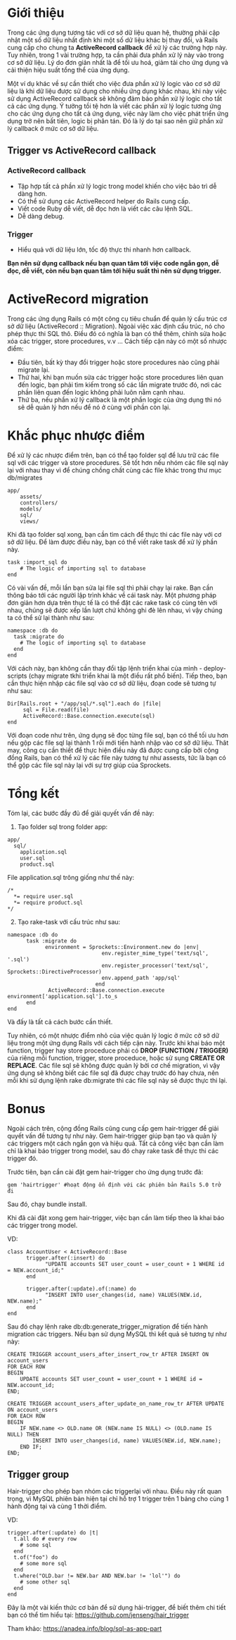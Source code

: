 # Giới thiệu

Trong các ứng dụng tương tác với cơ sở dữ liệu quan hệ, thường phải cập nhật một số dữ liệu nhất định khi một số dữ liệu khác bị thay đổi, và Rails cung cấp cho chung ta **ActiveRecord callback** để xử lý các trường hợp này. Tuy nhiên, trong 1 vài trường hợp, ta cần phải đưa phần xử lý này vào trong cơ sở dữ liệu. Lý do đơn giản nhất là để tối ưu hoá, giảm tải cho ứng dụng và cải thiện hiệu suất tổng thể của ứng dụng.

Một ví dụ khác về sự cần thiết cho việc đưa phần xử lý logic vào cơ sở dữ liệu là khi dữ liệu được sử dụng cho nhiều ứng dụng khác nhau, khi này việc sử dụng ActiveRecord callback sẽ không đảm bảo phần xử lý logic cho tất cả các ứng dụng. Ý tưởng tồi tệ hơn là viết các phần xử lý logic tương ứng cho các ứng dụng cho tất cả ứng dụng, việc này làm cho việc phát triển ứng dụng trở nên bất tiên, logic bị phân tán. Đó là lý do tại sao nên giữ phần xử lý callback ở mức cơ sở dữ liệu.

## Trigger vs ActiveRecord callback

### ActiveRecord callback
* Tập hợp tất cả phần xử lý logic trong model khiến cho việc bảo trì dễ dàng hơn.
* Có thể sử dụng các ActiveRecord helper do Rails cung cấp.
* Viết code Ruby dễ viết, dễ đọc hơn là viết các câu lệnh SQL.
* Dễ dàng debug.
### Trigger
* Hiểu quả với dữ liệu lớn, tốc độ thực thi nhanh hơn callback.


**Bạn nên sử dụng callback nếu bạn quan tâm tới việc code ngắn gọn, dễ đọc, dễ viết, còn nếu bạn quan tâm tới hiệu suất thì nên sử dụng trigger.**


# ActiveRecord migration

Trong các ứng dụng Rails có một công cụ tiêu chuẩn để quản lý cấu trúc cơ sở dữ liệu  (ActiveRecord :: Migration). Ngoài việc xác định cấu trúc, nó cho phép thực thi SQL thô. Điều đó có nghĩa là bạn có thể thêm, chỉnh sửa hoặc xóa các trigger, store procedures, v.v ... Cách tiếp cận này có một số nhược điểm:

* Đầu tiên, bất kỳ thay đổi trigger hoặc store procedures nào cũng phải migrate lại.
* Thứ hai, khi bạn muốn sửa các  trigger hoặc store procedures liên quan đến logic, bạn phải tìm kiếm trong số các lần migrate trước đó, nơi các phần liên quan đến logic không phải luôn nằm cạnh nhau.
* Thứ ba, nếu phần xử lý callback là một phần logic của ứng dụng thì nó sẽ dễ quản lý hơn nếu để nó ở cùng với phần còn lại.

# Khắc phục nhược điểm

Để xử lý các nhược điểm trên, bạn có thể tạo folder sql để lưu trữ các file sql với các trigger và store procedures. Sẽ tốt hơn nếu nhóm các file sql này lại với nhau thay vì để chúng chồng chất cùng các file khác trong thư mục db/migrates

```
app/
    assets/
    controllers/
    models/
    sql/
    views/
```

Khi đã tạo folder sql xong, bạn cần tìm cách để thực thi các file này với cơ sở dữ liệu. Để làm được điều này, bạn có thể viết rake task để xử lý phần này.

```
task :import_sql do
    # The logic of importing sql to database
end
```

Có vài vấn đề, mỗi lần bạn sửa lại file sql thì phải chạy lại rake. Bạn cần thông báo tới các người lập trình khác về cái task này. Một phương pháp đơn giản hơn dựa trên thực tế là có thể đặt các rake task có cùng tên với nhau, chúng sẽ được xếp lần lượt chứ không ghi đè lên nhau, vì vậy chúng ta có thể sử lại thành như sau:

```
namespace :db do
  task :migrate do
    # The logic of importing sql to database
  end
end
```

Với cách này, bạn không cần thay đổi tập lệnh triển khai của mình - deploy-scripts (chạy migrate tkhi triển khai là một điều rất phổ biến). 
Tiếp theo, bạn cần thực hiện nhập các file sql vào cơ sở dữ liệu, đoạn code sẽ tương tự như sau:

```
Dir[Rails.root + "/app/sql/*.sql"].each do |file|
     sql = File.read(file)  
     ActiveRecord::Base.connection.execute(sql)
end
```

Với đoạn code như trên, ứng dụng sẽ đọc từng file sql, bạn có thể tối ưu hơn nếu gộp các file sql lại thành 1 rồi mới tiến hành nhập vào cơ sở dữ liệu. Thât may, công cụ cần thiết để thực hiện điều này đã được cung cấp bởi cộng đồng Rails, bạn có thể xử lý các file này tương tự như assests, tức là bạn có thể gộp các file sql này lại với sự trợ giúp của Sprockets.

# Tổng kết

Tóm lại, các bước đầy đủ để giải quyết vấn đề này:

1.  Tạo folder sql trong folder app:
```
app/
  sql/
    application.sql
    user.sql
    product.sql
```

File application.sql trông giống như thế này:
```
/*
  *= require user.sql
  *= require product.sql
*/
```

2.  Tạo rake-task với cấu trúc như sau:
```
namespace :db do
      task :migrate do
            environment = Sprockets::Environment.new do |env|
                              env.register_mime_type('text/sql', '.sql')
                              env.register_processor('text/sql', Sprockets::DirectiveProcessor)
                              env.append_path 'app/sql'
                            end
             ActiveRecord::Base.connection.execute environment['application.sql'].to_s
      end
end
```

Và đấy là tất cả cách bước cần thiết.

Tuy nhiên, có một nhược điểm nhỏ của việc quản lý logic ở mức cở sở dữ liệu trong một ứng dụng Rails với cách tiếp cận này. Trước khi khai báo một function, trigger hay store proceduce phải có **DROP (FUNCTION / TRIGGER)** của riêng mỗi   function, trigger, store proceduce, hoặc sử sụng **CREATE OR REPLACE**. Các file sql sẽ không được quản lý bởi cơ chế migration, vì vậy ứng dụng sẽ không biết các file sql đã được chạy trước đó hay chưa, nên mỗi khi sử dụng lệnh rake db:migrate thì các file sql này sẽ được thực thi lại.

# Bonus

Ngoài cách trên, cộng đồng Rails cũng cung cấp gem hair-trigger để giải quyết vấn đề tương tự như này. Gem hair-trigger giúp bạn tạo và quản lý các triggers một cách ngắn gọn và hiệu quả. Tất cả công việc bạn cần làm chỉ là khai báo trigger trong model, sau đó chạy rake task để thực thi các trigger đó.

Trước tiên, bạn cần cài đặt gem hair-trigger cho ứng dụng trước đã:
```
gem 'hairtrigger' #hoạt động ổn định với các phiên bản Rails 5.0 trở đi
```

Sau đó, chạy bundle install.

Khi đã cài đặt xong gem hair-trigger, việc bạn cần làm tiếp theo là khai báo các trigger trong model.

VD:

```
class AccountUser < ActiveRecord::Base
      trigger.after(:insert) do
            "UPDATE accounts SET user_count = user_count + 1 WHERE id = NEW.account_id;"
      end

      trigger.after(:update).of(:name) do
            "INSERT INTO user_changes(id, name) VALUES(NEW.id, NEW.name);"
      end
end
```

Sau đó chạy lệnh rake db:db:generate_trigger_migration để tiến hành migration các triggers. Nếu bạn sử dụng MySQL thì kết quả sẽ tương tự như này:

```
CREATE TRIGGER account_users_after_insert_row_tr AFTER INSERT ON account_users
FOR EACH ROW
BEGIN
    UPDATE accounts SET user_count = user_count + 1 WHERE id = NEW.account_id;
END;

CREATE TRIGGER account_users_after_update_on_name_row_tr AFTER UPDATE ON account_users
FOR EACH ROW
BEGIN
    IF NEW.name <> OLD.name OR (NEW.name IS NULL) <> (OLD.name IS NULL) THEN
        INSERT INTO user_changes(id, name) VALUES(NEW.id, NEW.name);
    END IF;
END;
```

## Trigger group
Hair-trigger cho phép bạn nhóm các triggerlại với nhau. Điều này rất quan trọng, vì MySQL phiên bản hiện tại chỉ hỗ trợ 1 trigger trên 1 bảng cho cùng 1 hành động tại và cùng 1 thời điểm.

VD:
```
trigger.after(:update) do |t|
  t.all do # every row
    # some sql
  end
  t.of("foo") do
    # some more sql
  end
  t.where("OLD.bar != NEW.bar AND NEW.bar != 'lol'") do
    # some other sql
  end
end
```

Đây là một vài kiến thức cơ bản để sử dụng hải-trigger, để biết thêm chi tiết bạn có thể tìm hiểu tại: https://github.com/jenseng/hair_trigger

Tham khảo: https://anadea.info/blog/sql-as-app-part